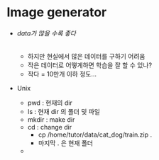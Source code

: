 # Image generator



- ###### data가 많을 수록 좋다

  - 하지만 현실에서 많은 데이터를 구하기 어려움
  - 작은 데이터로 어떻게하면 학습을 잘 할 수 있나?
  - 작다 = 10만개 이하 정도...



- Unix
  - pwd : 현재의 dir
  - ls : 현재 dir 의 폴더 및 파일
  - mkdir : make dir
  - cd : change dir
    - cp /home/tutor/data/cat_dog/train.zip .
    - 마지막 . 은 현재 폴더
  - 